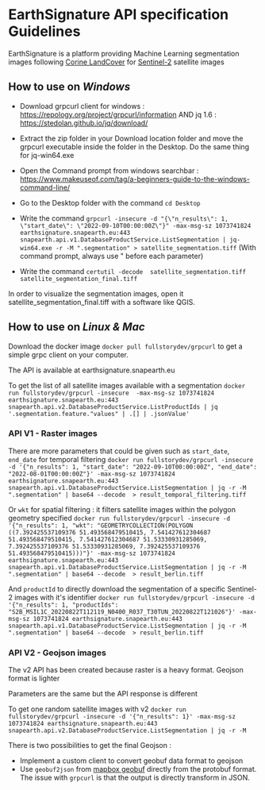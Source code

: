 # EarthSignature API specification Guidelines

EarthSignature is a platform providing Machine Learning segmentation images following [Corine LandCover](https://fr.wikipedia.org/wiki/Corine_Land_Cover) for [Sentinel-2](https://www.esa.int/ESA_Multimedia/Missions/Sentinel-2/(result_type)/images) satellite images

## How to use on *Windows*

- Download grpcurl client for windows : https://repology.org/project/grpcurl/information AND jq 1.6 : https://stedolan.github.io/jq/download/

- Extract the zip folder in your Download location folder and move the grpcurl executable inside the folder in the Desktop. Do the same thing for jq-win64.exe

- Open the Command prompt from windows searchbar : https://www.makeuseof.com/tag/a-beginners-guide-to-the-windows-command-line/

- Go to the Desktop folder with the command `cd Desktop`

- Write the command `grpcurl -insecure -d "{\"n_results\": 1, \"start_date\": \"2022-09-10T00:00:00Z\"}" -max-msg-sz 1073741824 earthsignature.snapearth.eu:443 snapearth.api.v1.DatabaseProductService.ListSegmentation | jq-win64.exe -r -M ".segmentation" > satellite_segmentation.tiff` (With command prompt, always use \" before each parameter)

- Write the command `certutil -decode  satellite_segmentation.tiff satellite_segmentation_final.tiff`

In order to visualize the segmentation images, open it satellite_segmentation_final.tiff with a software like QGIS.

## How to use on *Linux & Mac*

Download the docker image `docker pull fullstorydev/grpcurl` to get a simple grpc client on your computer.

The API is available at earthsignature.snapearth.eu

To get the list of all satellite images available with a segmentation
`docker run fullstorydev/grpcurl -insecure  -max-msg-sz 1073741824 earthsignature.snapearth.eu:443 snapearth.api.v2.DatabaseProductService.ListProductIds | jq '.segmentation.feature."values" | .[] | .jsonValue'`

### API V1 - Raster images 

There are more parameters that could be given such as `start_date`, `end_date` for temporal filtering
`docker run fullstorydev/grpcurl -insecure -d '{"n_results": 1, "start_date": "2022-09-10T00:00:00Z", "end_date": "2022-08-01T00:00:00Z"}' -max-msg-sz 1073741824 earthsignature.snapearth.eu:443 snapearth.api.v1.DatabaseProductService.ListSegmentation | jq -r -M ".segmentation" | base64 --decode  > result_temporal_filtering.tiff`

Or `wkt` for spatial filtering : it filters satellite images within the polygon geometry specified
`docker run fullstorydev/grpcurl -insecure -d '{"n_results": 1, "wkt": "GEOMETRYCOLLECTION(POLYGON ((7.392425537109376 51.493568479510415, 7.541427612304687 51.493568479510415, 7.541427612304687 51.53330931285069, 7.392425537109376 51.53330931285069, 7.392425537109376 51.493568479510415)))"}' -max-msg-sz 1073741824 earthsignature.snapearth.eu:443 snapearth.api.v1.DatabaseProductService.ListSegmentation | jq -r -M ".segmentation" | base64 --decode  > result_berlin.tiff`

And `productId` to directly download the segmentation of a specific Sentinel-2 images with it's identifier
`docker run fullstorydev/grpcurl -insecure -d '{"n_results": 1, "productIds": "S2B_MSIL1C_20220822T112119_N0400_R037_T30TUN_20220822T121026"}' -max-msg-sz 1073741824 earthsignature.snapearth.eu:443 snapearth.api.v1.DatabaseProductService.ListSegmentation | jq -r -M ".segmentation" | base64 --decode  > result_berlin.tiff`

### API V2 - Geojson images
The v2 API has been created because raster is a heavy format. Geojson format is lighter

Parameters are the same but the API response is different

To get one random satellite images with v2
`docker run fullstorydev/grpcurl -insecure -d '{"n_results": 1}' -max-msg-sz 1073741824 earthsignature.snapearth.eu:443 snapearth.api.v2.DatabaseProductService.ListSegmentation | jq -r -M`

There is two possibilities to get the final Geojson :
- Implement a custom client to convert geobuf data format to geojson
- Use `geobuf2json` from [mapbox geobuf](https://github.com/mapbox/geobuf) directly from the protobuf format. The issue with `grpcurl` is that the output is directly transform in JSON.



